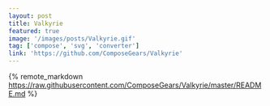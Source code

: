```yaml
---
layout: post
title: Valkyrie
featured: true
image: '/images/posts/Valkyrie.gif'
tag: ['compose', 'svg', 'converter']
link: 'https://github.com/ComposeGears/Valkyrie'
---
```


{% remote_markdown https://raw.githubusercontent.com/ComposeGears/Valkyrie/master/README.md %}
